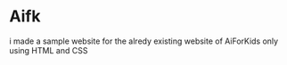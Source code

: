 # Aifk
i made a sample website for the alredy existing website of AiForKids only using HTML and CSS
